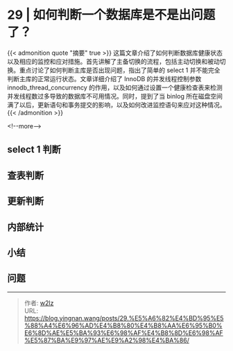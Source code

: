 # 29 | 如何判断一个数据库是不是出问题了？


{{&lt; admonition quote &#34;摘要&#34; true &gt;}}
这篇文章介绍了如何判断数据库健康状态以及相应的监控和应对措施。首先讲解了主备切换的流程，包括主动切换和被动切换。重点讨论了如何判断主库是否出现问题，指出了简单的 select 1 并不能完全判断主库的正常运行状态。文章详细介绍了 InnoDB 的并发线程控制参数 innodb_thread_concurrency 的作用，以及如何通过设置一个健康检查表来检测并发线程数过多导致的数据库不可用情况。同时，提到了当 binlog 所在磁盘空间满了以后，更新语句和事务提交的影响，以及如何改进监控语句来应对这种情况。
{{&lt; /admonition &gt;}}

&lt;!--more--&gt;

## select 1 判断

## 查表判断

## 更新判断

## 内部统计

## 小结

## 问题


---

> 作者: [w2lz](https://github.com/w2lz)  
> URL: https://blog.yingnan.wang/posts/29.%E5%A6%82%E4%BD%95%E5%88%A4%E6%96%AD%E4%B8%80%E4%B8%AA%E6%95%B0%E6%8D%AE%E5%BA%93%E6%98%AF%E4%B8%8D%E6%98%AF%E5%87%BA%E9%97%AE%E9%A2%98%E4%BA%86/  

